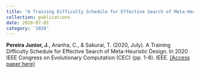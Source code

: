```yaml
---
title: "A Training Difficulty Schedule for Effective Search of Meta-Heuristic Design"
collection: publications
date: 2020-07-01
category: '2020'
---
```

**Pereira Junior, J.**, Aranha, C., & Sakurai, T. (2020, July). A Training Difficulty Schedule for Effective Search of Meta-Heuristic Design. In 2020 IEEE Congress on Evolutionary Computation (CEC) (pp. 1-8). IEEE. [[Access paper here]](https://ieeexplore.ieee.org/abstract/document/9185806)